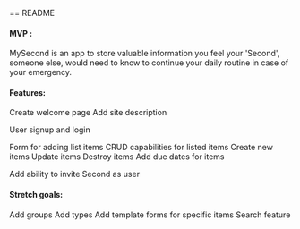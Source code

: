 == README

#### MVP :

MySecond is an app to store valuable information you feel your 'Second', someone else, would need to know to continue your daily routine in case of your emergency.


#### Features:

Create welcome page 
  Add site description

User signup and login

Form for adding list items
  CRUD capabilities for listed items
    Create new items
    Update items
    Destroy items
   Add due dates for items

Add ability to invite Second as user

 
#### Stretch goals:

Add groups
Add types
Add template forms for specific items
Search feature


